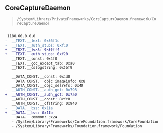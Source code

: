 ## CoreCaptureDaemon

> `/System/Library/PrivateFrameworks/CoreCaptureDaemon.framework/CoreCaptureDaemon`

```diff

 1180.60.0.0.0
-  __TEXT.__text: 0x36f1c
-  __TEXT.__auth_stubs: 0xf10
+  __TEXT.__text: 0x36ff4
+  __TEXT.__auth_stubs: 0xf20
   __TEXT.__const: 0x4f0
   __TEXT.__gcc_except_tab: 0xa0
   __TEXT.__oslogstring: 0x5bf9

   __DATA_CONST.__const: 0x1d0
   __DATA_CONST.__objc_imageinfo: 0x8
   __DATA_CONST.__objc_selrefs: 0x40
-  __AUTH_CONST.__auth_got: 0x798
+  __AUTH_CONST.__auth_got: 0x7a0
   __AUTH_CONST.__const: 0xfc8
   __AUTH_CONST.__cfstring: 0x940
-  __DATA.__bss: 0x11a
+  __DATA.__bss: 0x11b
   __DATA.__common: 0x24
   - /System/Library/Frameworks/CoreFoundation.framework/CoreFoundation
   - /System/Library/Frameworks/Foundation.framework/Foundation

```
